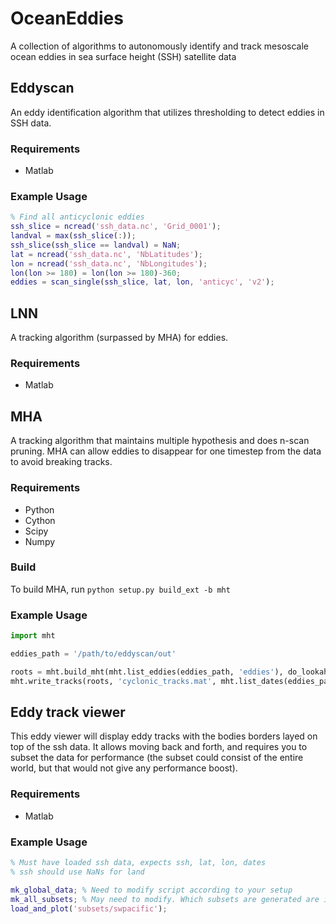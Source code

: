 # OceanEddies
A collection of algorithms to autonomously identify and track mesoscale ocean
eddies in sea surface height (SSH) satellite data

## Eddyscan
An eddy identification algorithm that utilizes thresholding to detect eddies in
SSH data.

### Requirements
 + Matlab

### Example Usage
```matlab
% Find all anticyclonic eddies
ssh_slice = ncread('ssh_data.nc', 'Grid_0001');
landval = max(ssh_slice(:));
ssh_slice(ssh_slice == landval) = NaN;
lat = ncread('ssh_data.nc', 'NbLatitudes');
lon = ncread('ssh_data.nc', 'NbLongitudes');
lon(lon >= 180) = lon(lon >= 180)-360;
eddies = scan_single(ssh_slice, lat, lon, 'anticyc', 'v2');
```

## LNN
A tracking algorithm (surpassed by MHA) for eddies.

### Requirements
 + Matlab

## MHA
A tracking algorithm that maintains multiple hypothesis and does n-scan pruning.
MHA can allow eddies to disappear for one timestep from the data to avoid breaking tracks.

### Requirements
 + Python
 + Cython
 + Scipy
 + Numpy

### Build
To build MHA, run ``python setup.py build_ext -b mht``

### Example Usage
```python
import mht

eddies_path = '/path/to/eddyscan/out'

roots = mht.build_mht(mht.list_eddies(eddies_path, 'eddies'), do_lookahead=True)
mht.write_tracks(roots, 'cyclonic_tracks.mat', mht.list_dates(eddies_path, 'eddies'))
```

## Eddy track viewer
This eddy viewer will display eddy tracks with the bodies borders layed on top of the ssh data.
It allows moving back and forth, and requires you to subset the data for performance (the subset
could consist of the entire world, but that would not give any performance boost).

### Requirements
 + Matlab

### Example Usage
```matlab
% Must have loaded ssh data, expects ssh, lat, lon, dates
% ssh should use NaNs for land

mk_global_data; % Need to modify script according to your setup
mk_all_subsets; % May need to modify. Which subsets are generated are in this file
load_and_plot('subsets/swpacific');
```
